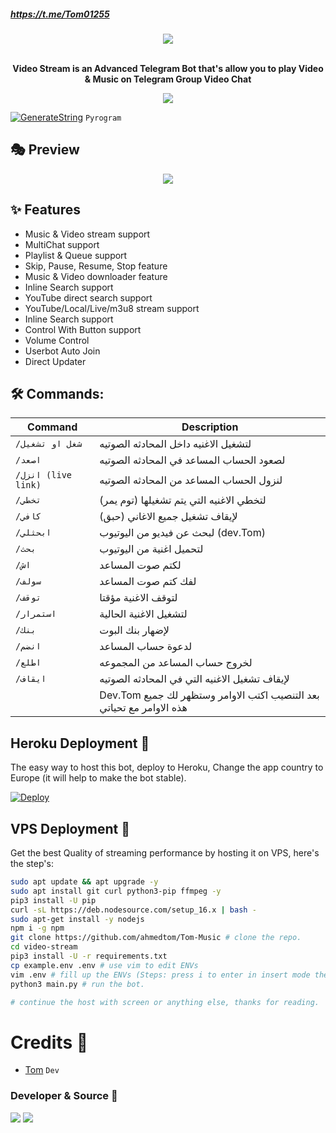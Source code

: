 ##### https://t.me/Tom01255

<p align="center"><a href="https://t.me/Tom01212bot"><img src="https://github.com/ahmedtom/Tom-Music"></a></p>
<p align="center">
    <br><b>Video Stream is an Advanced Telegram Bot that's allow you to play Video & Music on Telegram Group Video Chat</b><br>
</p>
<p align="center">
    <a href="https://www.python.org/" alt="made-with-python"> <img src="https://img.shields.io/badge/Made%20with-Python-black.svg?style=flat-square&logo=python&logoColor=blue&color=red" /></a>
    

[![GenerateString](https://img.shields.io/badge/repl.it-generateString-yellowgreen)](https://replit.com/@Tom_01157/StringSession#main.py) ``Pyrogram``

## 🎭 Preview
<p align="center">
  <img src="https://telegra.ph//file/cdcf6e35335e7a01f0948.jpg">
</p>

## ✨ Features
- Music & Video stream support
- MultiChat support
- Playlist & Queue support
- Skip, Pause, Resume, Stop feature
- Music & Video downloader feature
- Inline Search support
- YouTube direct search support
- YouTube/Local/Live/m3u8 stream support
- Inline Search support
- Control With Button support
- Volume Control
- Userbot Auto Join
- Direct Updater

## 🛠 Commands:
| Command | Description |
| ------ | ------ |
| `/شغل او تشغيل ` | لتشغيل الاغنيه داخل المحادثه الصوتيه |
| `/اصعد ` | لصعود الحساب المساعد في المحادثه الصوتيه |
| `/انزل (live link)` | لنزول الحساب المساعد من المحادثه الصوتيه ||
| `/تخطي` | لتخطي الاغنيه التي يتم تشغيلها (توم يمر) |
| `/كافي` | لإيقاف تشغيل جميع الاغاني (حبق) |
| `/ابحثلي ` | لبحث عن فيديو من اليوتيوب (dev.Tom) |
| `/بحث` |  لتحميل اغنية من اليوتيوب |
| `/اش` | لكتم صوت المساعد |
| `/سولف` | لفك كتم صوت المساعد |
| `/توقف` | لتوقف الاغنية مؤقتا |
| `/استمرار` | لتشغيل الاغنية الحالية |
| `/بنك` | لإضهار بنك البوت |
| `/انضم` | لدعوة حساب المساعد |
| `/اطلع` | لخروج حساب المساعد من المجموعه |
| `/ايقاف` | لإيقاف تشغيل الاغنيه التي في المحادثه الصوتيه |
|| Dev.Tom بعد التنصيب اكتب الاوامر وستظهر لك جميع هذه الاوامر مع تحياتي  |

## Heroku Deployment 💜
The easy way to host this bot, deploy to Heroku, Change the app country to Europe (it will help to make the bot stable).

[![Deploy](https://www.herokucdn.com/deploy/button.svg)](https://heroku.com/deploy?template=https://github.com/ahmedtom/Tom-Music.git)

## VPS Deployment 📡
Get the best Quality of streaming performance by hosting it on VPS, here's the step's:

```sh
sudo apt update && apt upgrade -y
sudo apt install git curl python3-pip ffmpeg -y
pip3 install -U pip
curl -sL https://deb.nodesource.com/setup_16.x | bash -
sudo apt-get install -y nodejs
npm i -g npm
git clone https://github.com/ahmedtom/Tom-Music # clone the repo.
cd video-stream
pip3 install -U -r requirements.txt
cp example.env .env # use vim to edit ENVs
vim .env # fill up the ENVs (Steps: press i to enter in insert mode then edit the file. Press Esc to exit the editing mode then type :wq! and press Enter key to save the file).
python3 main.py # run the bot.

# continue the host with screen or anything else, thanks for reading.
```

# Credits 💖

- [Tom](https://github.com/tom011500976/Tom-musicly.git) ``Dev``
### Developer & Source 🎑
<a href="https://t.me/Tom_01157"><img src="https://img.shields.io/badge/To communicate-with the developer-blue.svg?style=for-the-badge&logo=Telegram"></a> <a href="https://t.me/Tom01255"><img src="https://img.shields.io/badge/Join-Updates%20Channel-blue.svg?style=for-the-badge&logo=Telegram"></a>
></a>
